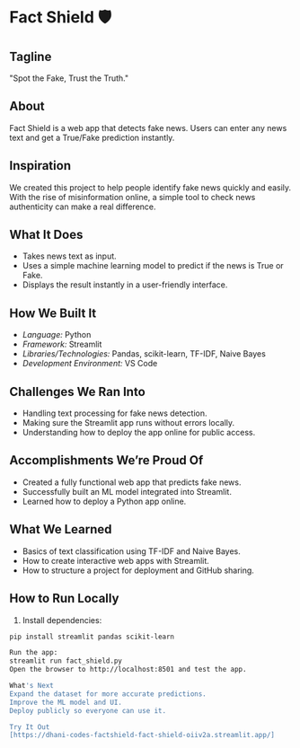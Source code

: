 # Fact Shield 🛡️

## Tagline
"Spot the Fake, Trust the Truth."

## About
Fact Shield is a web app that detects fake news. Users can enter any news text and get a True/Fake prediction instantly.

## Inspiration
We created this project to help people identify fake news quickly and easily. With the rise of misinformation online, a simple tool to check news authenticity can make a real difference.

## What It Does
- Takes news text as input.
- Uses a simple machine learning model to predict if the news is True or Fake.
- Displays the result instantly in a user-friendly interface.

## How We Built It
- *Language:* Python  
- *Framework:* Streamlit  
- *Libraries/Technologies:* Pandas, scikit-learn, TF-IDF, Naive Bayes  
- *Development Environment:* VS Code  

## Challenges We Ran Into
- Handling text processing for fake news detection.
- Making sure the Streamlit app runs without errors locally.
- Understanding how to deploy the app online for public access.

## Accomplishments We’re Proud Of
- Created a fully functional web app that predicts fake news.
- Successfully built an ML model integrated into Streamlit.
- Learned how to deploy a Python app online.

## What We Learned
- Basics of text classification using TF-IDF and Naive Bayes.
- How to create interactive web apps with Streamlit.
- How to structure a project for deployment and GitHub sharing.

## How to Run Locally
1. Install dependencies:
```bash
pip install streamlit pandas scikit-learn

Run the app:
streamlit run fact_shield.py
Open the browser to http://localhost:8501 and test the app.

What's Next
Expand the dataset for more accurate predictions.
Improve the ML model and UI.
Deploy publicly so everyone can use it.

Try It Out
[https://dhani-codes-factshield-fact-shield-oiiv2a.streamlit.app/]
